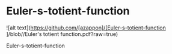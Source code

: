 # Euler-s-totient-function
![alt text](https://github.com/[azappon]/[Euler-s-totient-function
]/blob//Euler's totient function.pdf?raw=true)


Euler-s-totient-function
